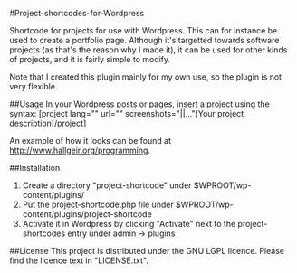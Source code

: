 #Project-shortcodes-for-Wordpress

Shortcode for projects for use with Wordpress. This can for instance be used to create a portfolio page. Although it's targetted towards software projects (as that's the reason why I made it), it can be used for other kinds of projects, and it is fairly simple to modify.

Note that I created this plugin mainly for my own use, so the plugin is not very flexible. 

##Usage
In your Wordpress posts or pages, insert a project using the syntax:
[project lang="<your-programming-language>" url="<link-to-project-files>" screenshots="<url-screenshot1>|<url-screenshot2>|..."]Your project description[/project]

An example of how it looks can be found at http://www.hallgeir.org/programming.

##Installation
1. Create a directory "project-shortcode" under $WPROOT/wp-content/plugins/
2. Put the project-shortcode.php file under $WPROOT/wp-content/plugins/project-shortcode
3. Activate it in Wordpress by clicking "Activate" next to the project-shortcodes entry under admin -> plugins

##License
This project is distributed under the GNU LGPL licence. Please find the licence text in "LICENSE.txt".